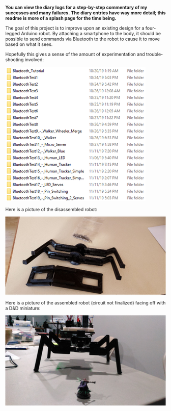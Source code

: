 **You can view the diary logs for a step-by-step commentary of my successes and many failures.**
**The diary entries have way more detail; this readme is more of a splash page for the time being.**

The goal of this project is to improve upon an existing design for a four-legged Arduino robot.  By attaching a smartphone to the body, it should be possible to send commands via Bluetooth to the robot to cause it to move based on what it sees.

Hopefully this gives a sense of the amount of experimentation and trouble-shooting involved:

![Bluetooth Experiments](/BluetoothExperiments.png)

Here is a picture of the disassembled robot:

![Disassembled Robot](/parts.jpg)

Here is a picture of the assembled robot (circuit not finalized) facing off with a D&D miniature:

![Bluetooth Experiments](/dnd.jpg)
